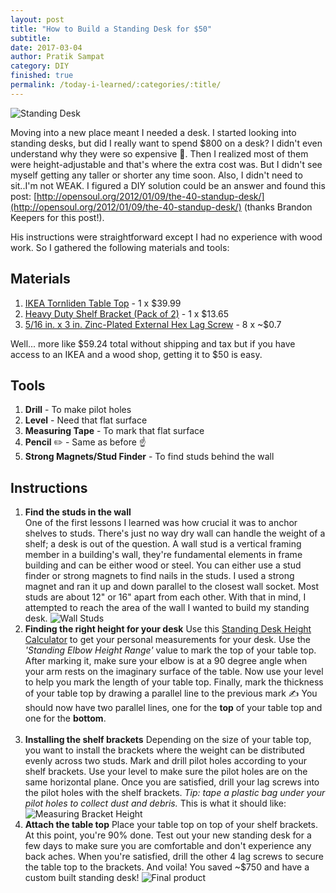 ```yaml
---
layout: post
title: "How to Build a Standing Desk for $50"
subtitle:
date: 2017-03-04
author: Pratik Sampat
category: DIY
finished: true
permalink: /today-i-learned/:categories/:title/
---
```


![Standing Desk](http://i.imgur.com/C20sDaO.jpg)

Moving into a new place meant I needed a desk. I started looking into standing desks, but did I really want to spend $800 on a desk? I didn't even understand why they were so expensive :thinking:.  Then I realized most of them were height-adjustable and that's where the extra cost was.  But I didn't see myself getting any taller or shorter any time soon. Also, I didn't need to sit..I'm not WEAK. I figured a DIY solution could be an answer and found this post: [http://opensoul.org/2012/01/09/the-40-standup-desk/](http://opensoul.org/2012/01/09/the-40-standup-desk/) (thanks Brandon Keepers for this post!).  

His instructions were straightforward except I had no experience with wood work. So I gathered the following materials and tools:

## Materials
1. [IKEA Tornliden Table Top](http://www.ikea.com/us/en/catalog/products/20251479/#/20240626) - 1 x $39.99
2. [Heavy Duty Shelf Bracket (Pack of 2)](https://www.amazon.com/Knape-Vogt-208WH500-Heavy-Bracket/dp/B00004YK8T) - 1 x $13.65
3. [5/16 in. x 3 in. Zinc-Plated External Hex Lag Screw](http://www.homedepot.com/p/Everbilt-5-16-in-x-3-in-Zinc-Plated-External-Hex-Lag-Screw-50-per-Box-801460/204282515) - 8 x ~$0.7

Well... more like $59.24 total without shipping and tax but if you have access to an IKEA and a wood shop, getting it to $50 is easy.

## Tools
1. **Drill** - To make pilot holes
2. **Level** - Need that flat surface
3. **Measuring Tape** - To mark that flat surface
4. **Pencil** :pencil2: - Same as before :point_up:
5. **Strong Magnets/Stud Finder** - To find studs behind the wall

## Instructions

1. **Find the studs in the wall**  
    One of the first lessons I learned was how crucial it was to anchor shelves to studs. There's just no way dry wall can handle the weight of a shelf; a desk is out of the question.  A wall stud is a vertical framing member in a building's wall, they're fundamental elements in frame building and can be either wood or steel.  You can either use a stud finder or strong magnets to find nails in the studs.  I used a strong magnet and ran it up and down parallel to the closest wall socket.  Most studs are about 12" or 16" apart from each other.  With that in mind, I attempted to reach the area of the wall I wanted to build my standing desk.
      ![Wall Studs](http://i.imgur.com/VZ8AjSY.jpg?style=imgInPost)
2. **Finding the right height for your desk**
    Use this [Standing Desk Height Calculator](http://www.thehumansolution.com/ergonomic-office-desk-chair-keyboard-height-calculator.html) to get your personal measurements for your desk. Use the *'Standing Elbow Height Range'* value to mark the top of your table top.  After marking it, make sure your elbow is at a 90 degree angle when your arm rests on the imaginary surface of the table.  Now use your level to help you mark the length of your table top.  Finally, mark the thickness of your table top by drawing a parallel line to the previous mark :writing_hand:  You should now have two parallel lines, one for the **top** of your table top and one for the **bottom**.<br /><br />
3. **Installing the shelf brackets**
    Depending on the size of your table top, you want to install the brackets where the weight can be distributed evenly across two studs. Mark and drill pilot holes according to your shelf brackets. Use your level to make sure the pilot holes are on the same horizontal plane. Once you are satisfied, drill your lag screws into the pilot holes with the shelf brackets. *Tip: tape a plastic bag under your pilot holes to collect dust and debris.* This is what it should like:
      ![Measuring Bracket Height](http://i.imgur.com/6gFnWvc.jpg?style=imgInPost)
4. **Attach the table top**
    Place your table top on top of your shelf brackets.  At this point, you're 90% done.  Test out your new standing desk for a few days to make sure you are comfortable and don't experience any back aches.  When you're satisfied, drill the other 4 lag screws to secure the table top to the brackets.  And voila! You saved ~$750 and have a custom built standing desk!
      ![Final product](http://i.imgur.com/tiY5ue3.jpg?style=imgInPost)
